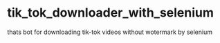 # tik_tok_downloader_with_selenium
thats bot for downloading tik-tok videos without wotermark  by selenium 
